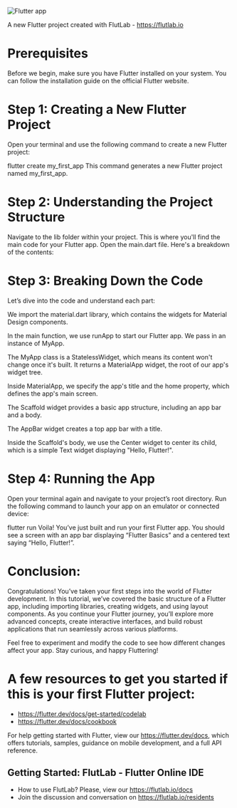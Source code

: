 
![Flutter app ](https://github.com/Mithun1508/Flutter-App/assets/93249038/4c6b2138-6ebe-4251-b13a-7b7450f60398)

A new Flutter project created with FlutLab - https://flutlab.io

# Prerequisites
Before we begin, make sure you have Flutter installed on your system. You can follow the installation guide on the official Flutter website.

# Step 1: Creating a New Flutter Project
Open your terminal and use the following command to create a new Flutter project:

flutter create my_first_app
This command generates a new Flutter project named my_first_app.

# Step 2: Understanding the Project Structure
Navigate to the lib folder within your project. This is where you'll find the main code for your Flutter app. Open the main.dart file. Here's a breakdown of the contents:


# Step 3: Breaking Down the Code
Let’s dive into the code and understand each part:

We import the material.dart library, which contains the widgets for Material Design components.

In the main function, we use runApp to start our Flutter app. We pass in an instance of MyApp.

The MyApp class is a StatelessWidget, which means its content won't change once it's built. It returns a MaterialApp widget, the root of our app's widget tree.

Inside MaterialApp, we specify the app's title and the home property, which defines the app's main screen.

The Scaffold widget provides a basic app structure, including an app bar and a body.

The AppBar widget creates a top app bar with a title.

Inside the Scaffold's body, we use the Center widget to center its child, which is a simple Text widget displaying "Hello, Flutter!".

# Step 4: Running the App
Open your terminal again and navigate to your project’s root directory. Run the following command to launch your app on an emulator or connected device:

flutter run
Voila! You’ve just built and run your first Flutter app. You should see a screen with an app bar displaying “Flutter Basics” and a centered text saying “Hello, Flutter!”.

# Conclusion:
Congratulations! You’ve taken your first steps into the world of Flutter development. In this tutorial, we’ve covered the basic structure of a Flutter app, including importing libraries, creating widgets, and using layout components. As you continue your Flutter journey, you’ll explore more advanced concepts, create interactive interfaces, and build robust applications that run seamlessly across various platforms.

Feel free to experiment and modify the code to see how different changes affect your app. Stay curious, and happy Fluttering!


# A few resources to get you started if this is your first Flutter project:

- https://flutter.dev/docs/get-started/codelab
- https://flutter.dev/docs/cookbook

For help getting started with Flutter, view our
https://flutter.dev/docs, which offers tutorials,
samples, guidance on mobile development, and a full API reference.

## Getting Started: FlutLab - Flutter Online IDE

- How to use FlutLab? Please, view our https://flutlab.io/docs
- Join the discussion and conversation on https://flutlab.io/residents
